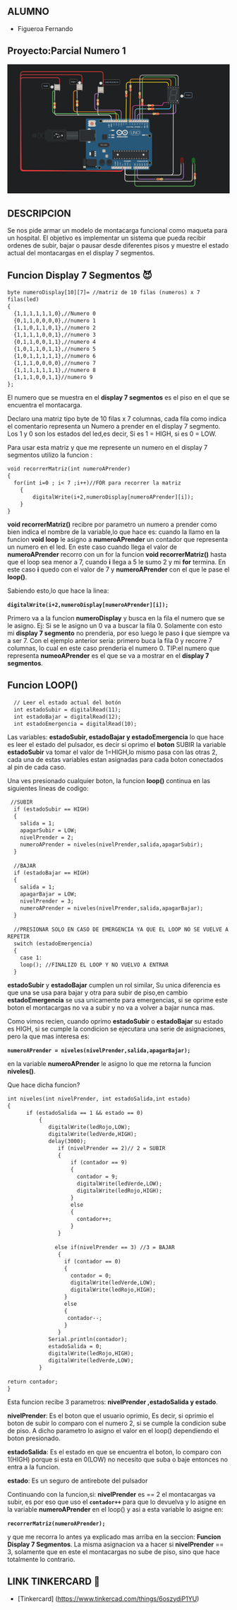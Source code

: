 ## ALUMNO

* Figueroa Fernando

## Proyecto:Parcial Numero 1

![](imagenes/imagen.PNG)

## DESCRIPCION

Se nos pide armar un modelo de montacarga funcional como maqueta para un hospital. El
objetivo es implementar un sistema que pueda recibir ordenes de subir, bajar o pausar
desde diferentes pisos y muestre el estado actual del montacargas en el display 7 segmentos.

## Funcion Display 7 Segmentos :smiling_imp:

```
byte numeroDisplay[10][7]= //matriz de 10 filas (numeros) x 7 filas(led)
{	
  {1,1,1,1,1,1,0},//Numero 0
  {0,1,1,0,0,0,0},//numero 1
  {1,1,0,1,1,0,1},//numero 2
  {1,1,1,1,0,0,1},//numero 3
  {0,1,1,0,0,1,1},//numero 4
  {1,0,1,1,0,1,1},//numero 5
  {1,0,1,1,1,1,1},//numero 6
  {1,1,1,0,0,0,0},//numero 7
  {1,1,1,1,1,1,1},//numero 8
  {1,1,1,0,0,1,1}//numero 9
};
```
El numero que se muestra en el **display 7 segmentos** es el piso en el que se encuentra el montacarga.

Declaro una matriz tipo byte de 10 filas x 7 columnas,
cada fila como indica el comentario representa un Numero a prender en el display 7 segmento.
Los 1 y 0 son los estados del led,es decir, Si es 1 = HIGH, si es 0 = LOW.  

Para usar esta matriz y que me represente un numero en el display 7 segmentos utilizo la funcion :

```
void recorrerMatriz(int numeroAPrender)
{	
  for(int i=0 ; i< 7 ;i++)//FOR para recorrer la matriz
	{
  		digitalWrite(i+2,numeroDisplay[numeroAPrender][i]);
 	}
}
```

**void recorrerMatriz()** recibre por parametro un numero a prender como bien indica el nombre de la variable,lo que hace es: cuando la llamo en la funcion **void loop** le asigno a **numeroAPrender** un contador que representa un numero en el led.
En este caso cuando llega el valor de **numeroAPrender**  recorro con un for la funcion **void recorrerMatriz()** hasta que el loop sea menor a 7, cuando **i** llega a 5 le sumo 2 y mi **for** termina. En este caso **i** quedo con el valor de 7 y **numeroAPrender** con el que le pase el **loop()**.

Sabiendo esto,lo que hace la linea:

**`
digitalWrite(i+2,numeroDisplay[numeroAPrender][i]);
`**

Primero va a la funcion **numeroDisplay** y busca en la fila el numero que se le asigno. Ej: Si se le asigno un 0 va a buscar la fila 0.
Solamente con esto mi **display 7 segmento** no prenderia, por eso luego le paso **i** que siempre va a ser 7.
Con el ejemplo anterior seria: primero buca la fila 0 y recorre 7 columnas, lo cual en este caso prenderia el numero 0.
TIP:el numero que representa **numeoAPrender** es el que se va a mostrar en el **display 7 segmentos**.

## Funcion LOOP()
```
  // Leer el estado actual del botón
  int estadoSubir = digitalRead(11);
  int estadoBajar = digitalRead(12);
  int estadoEmergencia = digitalRead(10);	
```
Las variables: **estadoSubir, estadoBajar y estadoEmergencia** lo que hace es leer el estado del pulsador, es decir si oprimo el **boton** SUBIR la variable **estadoSubir** va tomar el valor de 1=HIGH,lo mismo pasa con las otras 2, cada una de estas variables estan asignadas para cada boton conectados al pin de cada caso.

Una ves presionado cualquier boton, la funcion **loop()** continua en las siguientes lineas de codigo: 
```
 //SUBIR
  if (estadoSubir == HIGH)
  {
    salida = 1;
    apagarSubir = LOW;
    nivelPrender = 2;
  	numeroAPrender = niveles(nivelPrender,salida,apagarSubir);
  }
  
  //BAJAR
  if (estadoBajar == HIGH)
  {
    salida = 1;
    apagarBajar = LOW;
    nivelPrender = 3;
    numeroAPrender = niveles(nivelPrender,salida,apagarBajar);
  } 
  
  //PRESIONAR SOLO EN CASO DE EMERGENCIA YA QUE EL LOOP NO SE VUELVE A REPETIR
  switch (estadoEmergencia)
  {
    case 1:
    loop(); //FINALIZO EL LOOP Y NO VUELVO A ENTRAR
  }
```

**estadoSubir** y **estadoBajar** cumplen un rol similar, Su unica diferencia es que una se usa para bajar y otra para subir de piso,en cambio **estadoEmergencia** se usa unicamente para emergencias, si se oprime este boton el montacargas no va a subir y no va a volver a bajar nunca mas.

Como vimos recien, cuando oprimo **estadoSubir** o **estadoBajar** su estado es HIGH, si se cumple la condicion se ejecutara una serie de asignaciones, pero la que mas interesa es:

**`
numeroAPrender = niveles(nivelPrender,salida,apagarBajar);
`**

en la variable **numeroAPrender** le asigno lo que me retorna la funcion **niveles()**.

Que hace dicha funcion?

```
int niveles(int nivelPrender, int estadoSalida,int estado)
{
      if (estadoSalida == 1 && estado == 0)
          {
             digitalWrite(ledRojo,LOW);
             digitalWrite(ledVerde,HIGH);
             delay(3000);
                if (nivelPrender == 2)// 2 = SUBIR
                {
                    if (contador == 9)
                    {
                      contador = 9;
                      digitalWrite(ledVerde,LOW);
                      digitalWrite(ledRojo,HIGH);
                    }
                    else
                    {
                      contador++;
                    }
                }
        
               else	if(nivelPrender == 3) //3 = BAJAR
                {
                  if (contador == 0)
                  {
                    contador = 0;
                    digitalWrite(ledVerde,LOW);
                    digitalWrite(ledRojo,HIGH);
                  }
                  else 
                  {
                   contador--;
                  }
              	}
         	 Serial.println(contador);	
             estadoSalida = 0;
             digitalWrite(ledRojo,HIGH);
             digitalWrite(ledVerde,LOW);	
          }
  
return contador;
}
```

Esta funcion recibe 3 parametros: **nivelPrender ,estadoSalida y estado**.

**nivelPrender**: Es el boton que el usuario oprimio, Es decir, si oprimio el boton de subir lo comparo con el numero 2, si se cumple la condicion sube de piso. A dicho parametro lo asigno el valor en el loop() dependiendo el boton presionado.

**estadoSalida**: Es el estado en que se encuentra el boton, lo comparo con 1(HIGH) porque si esta en 0(LOW) no necesito que suba o baje entonces no entra a la funcion. 

**estado**: Es un seguro de antirebote del pulsador


Continuando con la funcion,si: **nivelPrender** es == 2 el montacargas va subir, es por eso que uso el  **`contador++`** para que lo devuelva y lo asigne en la variable **numeroAPrender** en el loop() y asi a esta variable lo asigne en: 

**`recorrerMatriz(numeroAPrender);`**

y que me recorra lo antes ya explicado mas arriba en la seccion: **Funcion Display 7 Segmentos**.
La misma asignacion va a hacer si **nivelPrender** == 3, solamente que en este el montacargas no sube de piso, sino que hace totalmente lo contrario.


## LINK TINKERCARD :eyes:

* [Tinkercard] (https://www.tinkercad.com/things/6oszydiP1YU)


